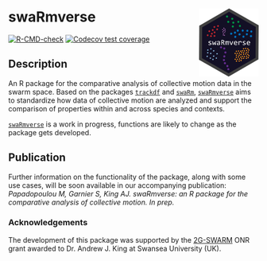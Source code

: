 # swaRmverse  <img src="man/figures/logo.png" align="right" alt="" width="120" />

<!-- badges: start -->
[![R-CMD-check](https://github.com/marinapapa/swaRmverse/actions/workflows/R-CMD-check.yml/badge.svg)](https://github.com/marinapapa/swaRmverse/actions/workflows/R-CMD-check.yml)
[![Codecov test coverage](https://codecov.io/gh/marinapapa/swaRmverse/branch/main/graph/badge.svg)](https://app.codecov.io/gh/marinapapa/swaRmverse?branch=main)

<!-- badges: end -->
## Description 
An R package for the comparative analysis of collective motion data in the swarm space. 
Based on the packages [`trackdf`](https://github.com/swarm-lab/trackdf) and [`swaRm`](https://github.com/swarm-lab/swaRm), [`swaRmverse`](https://github.com/marinapapa/swaRmverse) aims to standardize how data of collective motion are analyzed and support the comparison of properties within and across species and contexts.

[`swaRmverse`](https://github.com/marinapapa/swaRmverse) is a work in progress, functions are likely to change as the package gets developed. 

## Publication

Further information on the functionality of the package, along with some use cases, will be soon available in our accompanying publication: 
_Papadopoulou M, Garnier S, King AJ. swaRmverse: an R package for the comparative analysis of collective motion. In prep._

### Acknowledgements
The development of this package was supported by the [2G-SWARM](https://www.shoalgroup.org/2g-swarm) ONR grant awarded to Dr. Andrew J. King at Swansea University (UK).


